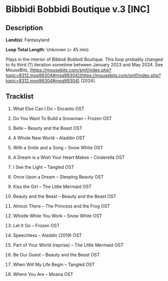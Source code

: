 # Bibbidi Bobbidi Boutique v.3 [INC]

## Description

**Land(s)**: Fantasyland

**Loop Total Length**: Unknown (> 45 min)

Plays in the interior of Bibbidi Bobbidi Boutique. This loop probably changed to its third (?) iteration sometime between January 2023 and May 2024. See MouseBits, [https://mousebits.com/smf/index.php?topic=8312.msg99304#msg99304](https://mousebits.com/smf/index.php?topic=8312.msg99304#msg99304) (2024).

## Tracklist

1. What Else Can I Do – Encanto OST


2. Do You Want To Build a Snowman – Frozen OST


3. Belle – Beauty and the Beast OST


4. A Whole New World – Aladdin OST


5. With a Smile and a Song – Snow White OST


6. A Dream is a Wish Your Heart Makes – Cinderella OST


7. I See the Light – Tangled OST


8. Once Upon a Dream – Sleeping Beauty OST


9. Kiss the Girl – The Little Mermaid OST


10. Beauty and the Beast – Beauty and the Beast OST


11. Almost There – The Princess and the Frog OST


12. Whistle While You Work – Snow White OST


13. Let It Go – Frozen OST


14. Speechless – Aladdin (2019) OST


15. Part of Your World (reprise) – The Little Mermaid OST


16. Be Our Guest – Beauty and the Beast OST


17. When Will My Life Begin – Tangled OST


18. Where You Are – Moana OST

